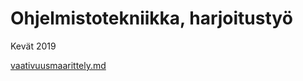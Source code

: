 # Ohjelmistotekniikka, harjoitustyö

Kevät 2019

[vaativuusmaarittely.md](/dokumentointi/vaativuusmaarittely.md)

